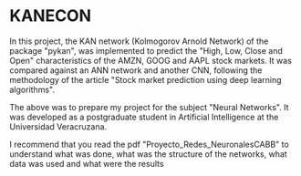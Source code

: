 # KANECON
In this project, the KAN network (Kolmogorov Arnold Network) of the package "pykan", was implemented to predict the "High, Low, Close and Open" characteristics of the AMZN, GOOG and AAPL stock markets. It was compared against an ANN network and another CNN, following the methodology of the article "Stock market prediction using deep learning algorithms".

The above was to prepare my project for the subject "Neural Networks". It was developed as a postgraduate student in Artificial Intelligence at the Universidad Veracruzana.

I recommend that you read the pdf "Proyecto_Redes_NeuronalesCABB" to understand what was done, what was the structure of the networks, what data was used and what were the results
